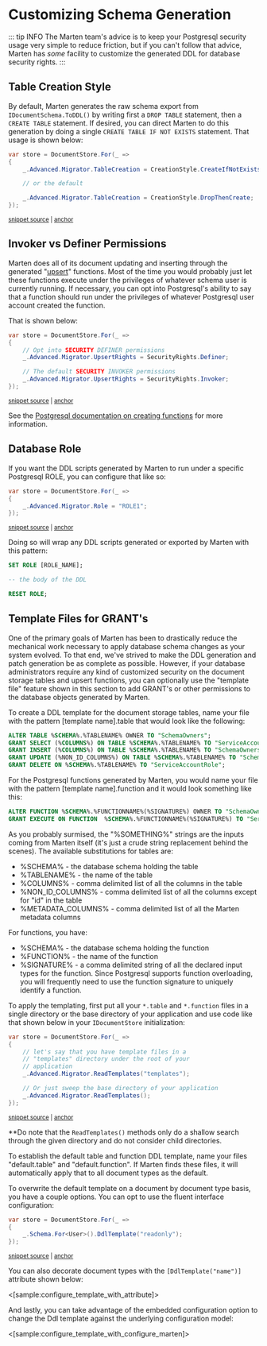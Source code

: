 # Customizing Schema Generation

::: tip INFO
The Marten team's advice is to keep your Postgresql security usage very simple to reduce friction, but if you can't
follow that advice, Marten has <i>some</i> facility to customize the generated DDL for database security rights.
:::

## Table Creation Style

By default, Marten generates the raw schema export from `IDocumentSchema.ToDDL()` by
writing first a `DROP TABLE` statement, then a `CREATE TABLE` statement. If desired, you can direct Marten
to do this generation by doing a single `CREATE TABLE IF NOT EXISTS` statement. That usage is shown below:

<!-- snippet: sample_customizing_table_creation -->
<a id='snippet-sample_customizing_table_creation'></a>
```cs
var store = DocumentStore.For(_ =>
{
    _.Advanced.Migrator.TableCreation = CreationStyle.CreateIfNotExists;

    // or the default

    _.Advanced.Migrator.TableCreation = CreationStyle.DropThenCreate;
});
```
<sup><a href='https://github.com/JasperFx/marten/blob/master/src/Marten.Testing/Examples/DDLCustomization.cs#L11-L20' title='Snippet source file'>snippet source</a> | <a href='#snippet-sample_customizing_table_creation' title='Start of snippet'>anchor</a></sup>
<!-- endSnippet -->

## Invoker vs Definer Permissions

Marten does all of its document updating and inserting through the generated "[upsert](https://wiki.postgresql.org/wiki/UPSERT)"
functions. Most of the time you would probably just let these functions execute under the privileges of whatever
schema user is currently running. If necessary, you can opt into Postgresql's ability to say that a function
should run under the privileges of whatever Postgresql user account created the function.

That is shown below:

<!-- snippet: sample_customizing_upsert_rights -->
<a id='snippet-sample_customizing_upsert_rights'></a>
```cs
var store = DocumentStore.For(_ =>
{
    // Opt into SECURITY DEFINER permissions
    _.Advanced.Migrator.UpsertRights = SecurityRights.Definer;

    // The default SECURITY INVOKER permissions
    _.Advanced.Migrator.UpsertRights = SecurityRights.Invoker;
});
```
<sup><a href='https://github.com/JasperFx/marten/blob/master/src/Marten.Testing/Examples/DDLCustomization.cs#L25-L34' title='Snippet source file'>snippet source</a> | <a href='#snippet-sample_customizing_upsert_rights' title='Start of snippet'>anchor</a></sup>
<!-- endSnippet -->

See the [Postgresql documentation on creating functions](https://www.postgresql.org/docs/9.5/static/sql-createfunction.html) for more information.

## Database Role

If you want the DDL scripts generated by Marten to run under a specific Postgresql ROLE, you can configure that like so:

<!-- snippet: sample_customizing_role -->
<a id='snippet-sample_customizing_role'></a>
```cs
var store = DocumentStore.For(_ =>
{
    _.Advanced.Migrator.Role = "ROLE1";
});
```
<sup><a href='https://github.com/JasperFx/marten/blob/master/src/Marten.Testing/Examples/DDLCustomization.cs#L39-L45' title='Snippet source file'>snippet source</a> | <a href='#snippet-sample_customizing_role' title='Start of snippet'>anchor</a></sup>
<!-- endSnippet -->

Doing so will wrap any DDL scripts generated or exported by Marten with this pattern:

```sql
SET ROLE [ROLE_NAME];

-- the body of the DDL

RESET ROLE;

```

## Template Files for GRANT's

One of the primary goals of Marten has been to drastically reduce the mechanical work necessary to apply
database schema changes as your system evolved. To that end, we've strived to make the DDL generation
and patch generation be as complete as possible. However, if your database administrators require any kind
of customized security on the document storage tables and upsert functions, you can optionally use the
"template file" feature shown in this section to add GRANT's or other permissions to the database objects
generated by Marten.

To create a DDL template for the document storage tables, name your file with the pattern [template name].table that would look like the following:

```sql
ALTER TABLE %SCHEMA%.%TABLENAME% OWNER TO "SchemaOwners";
GRANT SELECT (%COLUMNS%) ON TABLE %SCHEMA%.%TABLENAME% TO "ServiceAccountRole", "SchemaOwners";
GRANT INSERT (%COLUMNS%) ON TABLE %SCHEMA%.%TABLENAME% TO "SchemaOwners";
GRANT UPDATE (%NON_ID_COLUMNS%) ON TABLE %SCHEMA%.%TABLENAME% TO "SchemaOwners";
GRANT DELETE ON %SCHEMA%.%TABLENAME% TO "ServiceAccountRole";
```

For the Postgresql functions generated by Marten, you would name your file with the pattern [template name].function and it would look something like this:

```sql
ALTER FUNCTION %SCHEMA%.%FUNCTIONNAME%(%SIGNATURE%) OWNER TO "SchemaOwners";
GRANT EXECUTE ON FUNCTION  %SCHEMA%.%FUNCTIONNAME%(%SIGNATURE%) TO "ServiceAccountRole";
```

As you probably surmised, the "%SOMETHING%" strings are the inputs coming from Marten itself (it's just a crude string replacement behind the scenes).
The available substitutions for tables are:

* %SCHEMA% - the database schema holding the table
* %TABLENAME% - the name of the table
* %COLUMNS% - comma delimited list of all the columns in the table
* %NON_ID_COLUMNS% - comma delimited list of all the columns except for "id" in the table
* %METADATA_COLUMNS% - comma delimited list of all the Marten metadata columns

For functions, you have:

* %SCHEMA% - the database schema holding the function
* %FUNCTION% - the name of the function
* %SIGNATURE% - a comma delimited string of all the declared input types for the function. Since Postgresql supports function overloading, you will frequently need to use the function signature to uniquely identify a function.

To apply the templating, first put all your `*.table` and `*.function` files in a single directory or the base directory of your application and use code
like that shown below in your `IDocumentStore` initialization:

<!-- snippet: sample_using_ddl_templates -->
<a id='snippet-sample_using_ddl_templates'></a>
```cs
var store = DocumentStore.For(_ =>
{
    // let's say that you have template files in a
    // "templates" directory under the root of your
    // application
    _.Advanced.Migrator.ReadTemplates("templates");

    // Or just sweep the base directory of your application
    _.Advanced.Migrator.ReadTemplates();
});
```
<sup><a href='https://github.com/JasperFx/marten/blob/master/src/Marten.Testing/Examples/DDLCustomization.cs#L50-L61' title='Snippet source file'>snippet source</a> | <a href='#snippet-sample_using_ddl_templates' title='Start of snippet'>anchor</a></sup>
<!-- endSnippet -->

**Do note that the `ReadTemplates()` methods only do a shallow search through the given directory and do not consider child directories.

To establish the default table and function DDL template, name your files "default.table" and "default.function". If Marten finds these files,
it will automatically apply that to all document types as the default.

To overwrite the default template on a document by document type basis, you have a couple options. You can opt to use the fluent interface configuration:

<!-- snippet: sample_configure_ddl_template_by_fi -->
<a id='snippet-sample_configure_ddl_template_by_fi'></a>
```cs
var store = DocumentStore.For(_ =>
{
    _.Schema.For<User>().DdlTemplate("readonly");
});
```
<sup><a href='https://github.com/JasperFx/marten/blob/master/src/Marten.Testing/Examples/DDLCustomization.cs#L66-L71' title='Snippet source file'>snippet source</a> | <a href='#snippet-sample_configure_ddl_template_by_fi' title='Start of snippet'>anchor</a></sup>
<!-- endSnippet -->

You can also decorate document types with the `[DdlTemplate("name")]` attribute shown below:

<[sample:configure_template_with_attribute]>

And lastly, you can take advantage of the embedded configuration option to change the Ddl template against the underlying configuration model:

<[sample:configure_template_with_configure_marten]>
